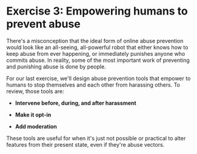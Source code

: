 # Exercise 3: Empowering humans to prevent abuse

There's a misconception that the ideal form of online abuse prevention would look like an all-seeing, all-powerful robot that either knows how to keep abuse from ever happening, or immediately punishes anyone who commits abuse. In reality, some of the most important work of preventing and punishing abuse is done by people.

For our last exercise, we'll design abuse prevention tools that empower to humans to stop themselves and each other from harassing others. To review, those tools are:

* **Intervene before, during, and after harassment**

* **Make it opt-in**

* **Add moderation**

These tools are useful for when it's just not possible or practical to alter features from their present state, even if they're abuse vectors.

